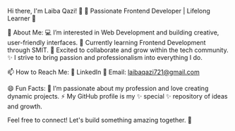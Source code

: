 
Hi there, I'm Laiba Qazi! 👋
🌟 Passionate Frontend Developer | Lifelong Learner 🌟

👀 About Me:
💻 I’m interested in Web Development and building creative, user-friendly interfaces.
🌱 Currently learning Frontend Development through SMIT.
💞️ Excited to collaborate and grow within the tech community.
✨ I strive to bring passion and professionalism into everything I do.

📫 How to Reach Me:
💼 LinkedIn
📧 Email: laibaqazi721@gmail.com 

😄 Fun Facts:
🌈 I’m passionate about my profession and love creating dynamic projects.
⚡ My GitHub profile is my ✨ special ✨ repository of ideas and growth.

Feel free to connect! Let's build something amazing together. 🚀
<!---
qazilaiba08/qazilaiba08 is a ✨ special ✨ repository because its `README.md` (this file) appears on your GitHub profile.
You can click the Preview link to take a look at your changes.
--->
